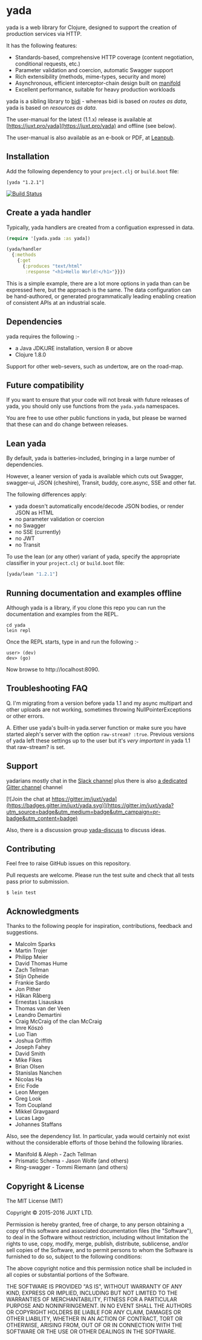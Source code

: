 # yada

yada is a web library for Clojure, designed to support the creation of production services via HTTP.

It has the following features:

* Standards-based, comprehensive HTTP coverage (content negotiation, conditional requests, etc.)
* Parameter validation and coercion, automatic Swagger support
* Rich extensibility (methods, mime-types, security and more)
* Asynchronous, efficient interceptor-chain design built on [manifold](https://github.com/ztellman/manifold)
* Excellent performance, suitable for heavy production workloads

yada is a sibling library to [bidi](http://github.com/juxt/bidi) - whereas bidi is based on _routes as data_, yada is based on _resources as data_.

The user-manual for the latest (1.1.x) release is available at
[https://juxt.pro/yada](https://juxt.pro/yada) and offline (see below).

The user-manual is also available as an e-book or PDF, at
[Leanpub](https://leanpub.com/yada).

## Installation

Add the following dependency to your `project.clj` or `build.boot` file:

```
[yada "1.2.1"]
```

[![Build Status](https://travis-ci.org/juxt/yada.png)](https://travis-ci.org/juxt/yada)

## Create a yada handler

Typically, yada handlers are created from a configuation expressed in data.

```clojure
(require '[yada.yada :as yada])

(yada/handler
  {:methods
    {:get
      {:produces "text/html"
       :response "<h1>Hello World!</h1>"}}})
```

This is a simple example, there are a lot more options in yada than can be expressed here, but the approach is the same. The data configuration can be hand-authored, or generated programmatically leading enabling creation of consistent APIs at an industrial scale.

## Dependencies

yada requires the following :-

- a Java JDK/JRE installation, version 8 or above
- Clojure 1.8.0

Support for other web-severs, such as undertow, are on the road-map.

## Future compatibility

If you want to ensure that your code will not break with future releases of yada, you should only use functions from the `yada.yada` namespaces.

You are free to use other public functions in yada, but please be warned that these can and do change between releases.

## Lean yada

By default, yada is batteries-included, bringing in a large number of dependencies.

However, a leaner version of yada is available which cuts out Swagger, swagger-ui, JSON (cheshire), Transit, buddy, core.async, SSE and other fat.

The following differences apply:

- yada doesn't automatically encode/decode JSON bodies, or render JSON as HTML
- no parameter validation or coercion
- no Swagger
- no SSE (currently)
- no JWT
- no Transit

To use the lean (or any other) variant of yada, specify the
appropriate classifier in your `project.clj` or `build.boot` file:

```clojure
[yada/lean "1.2.1"]
```

## Running documentation and examples offline

Although yada is a library, if you clone this repo you can run the documentation and examples from the REPL.

```
cd yada
lein repl
```

Once the REPL starts, type in and run the following :-

```
user> (dev)
dev> (go)
```

Now browse to http://localhost:8090.

## Troubleshooting FAQ

Q. I'm migrating from a version before yada 1.1 and my async multipart and other uploads are not working, sometimes throwing NullPointerExceptions or other errors.

A. Either use yada's built-in yada.server function or make sure you have started aleph's server with the option `raw-stream? :true`. Previous versions of yada left these settings up to the user but it's _very important_ in yada 1.1 that raw-stream? is set.

## Support

yadarians mostly chat in the [Slack channel](https://clojurians.slack.com/messages/yada) plus there is also [a dedicated Gitter channel](https://gitter.im/juxt/yada) channel

[![Join the chat at https://gitter.im/juxt/yada](https://badges.gitter.im/juxt/yada.svg)](https://gitter.im/juxt/yada?utm_source=badge&utm_medium=badge&utm_campaign=pr-badge&utm_content=badge)

Also, there is a discussion group [yada-discuss](https://groups.google.com/forum/#!forum/yada-discuss) to discuss ideas.

## Contributing

Feel free to raise GitHub issues on this repository.

Pull requests are welcome. Please run the test suite and check that all
tests pass prior to submission.

```
$ lein test
```

## Acknowledgments

Thanks to the following people for inspiration, contributions,
feedback and suggestions.

* Malcolm Sparks
* Martin Trojer
* Philipp Meier
* David Thomas Hume
* Zach Tellman
* Stijn Opheide
* Frankie Sardo
* Jon Pither
* Håkan Råberg
* Ernestas Lisauskas
* Thomas van der Veen
* Leandro Demartini
* Craig McCraig of the clan McCraig
* Imre Kószó
* Luo Tian
* Joshua Griffith
* Joseph Fahey
* David Smith
* Mike Fikes
* Brian Olsen
* Stanislas Nanchen
* Nicolas Ha
* Eric Fode
* Leon Mergen
* Greg Look
* Tom Coupland
* Mikkel Gravgaard
* Lucas Lago
* Johannes Staffans

Also, see the dependency list. In particular, yada would certainly not
exist without the considerable efforts of those behind the following
libraries.

* Manifold & Aleph - Zach Tellman
* Prismatic Schema - Jason Wolfe (and others)
* Ring-swagger - Tommi Riemann (and others)

## Copyright & License

The MIT License (MIT)

Copyright © 2015-2016 JUXT LTD.

Permission is hereby granted, free of charge, to any person obtaining a copy of this software and associated documentation files (the "Software"), to deal in the Software without restriction, including without limitation the rights to use, copy, modify, merge, publish, distribute, sublicense, and/or sell copies of the Software, and to permit persons to whom the Software is furnished to do so, subject to the following conditions:

The above copyright notice and this permission notice shall be included in all copies or substantial portions of the Software.

THE SOFTWARE IS PROVIDED "AS IS", WITHOUT WARRANTY OF ANY KIND, EXPRESS OR IMPLIED, INCLUDING BUT NOT LIMITED TO THE WARRANTIES OF MERCHANTABILITY, FITNESS FOR A PARTICULAR PURPOSE AND NONINFRINGEMENT. IN NO EVENT SHALL THE AUTHORS OR COPYRIGHT HOLDERS BE LIABLE FOR ANY CLAIM, DAMAGES OR OTHER LIABILITY, WHETHER IN AN ACTION OF CONTRACT, TORT OR OTHERWISE, ARISING FROM, OUT OF OR IN CONNECTION WITH THE SOFTWARE OR THE USE OR OTHER DEALINGS IN THE SOFTWARE.
